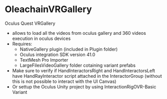 # OleachainVRGallery

 Oculus Quest VRGallery 
 
- allows to load all the videos from oculus gallery and 360 videos execution in oculus devices
- Requires: 
	- NativeGallery plugin (included in Plugin folder) 
	- Oculus integration SDK version 41.0 
	- TextMesh Pro Importer
	- LargeFilesVideoGallery folder cotaining variant prefabs
- Make sure to verify if HandInteractorsRight and HandInteractorsLeft have HandRayInteractor script attached in the InteractorGroup (without this is not possible to interact with the UI Canvas)
- Or settup the Oculus Unity project by using InteractionRigOVR-Basic Variant
